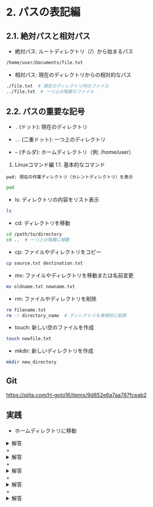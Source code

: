 # 2. パスの表記編
## 2.1. 絶対パスと相対パス
+ 絶対パス: ルートディレクトリ（/）から始まるパス

```bash
/home/user/Documents/file.txt
```
+ 相対パス: 現在のディレクトリからの相対的なパス

```bash
./file.txt  # 現在のディレクトリ内のファイル
../file.txt  # 一つ上の階層のファイル
```

## 2.2. パスの重要な記号
+ `.` (ドット): 現在のディレクトリ

+ `..` (二重ドット): 一つ上のディレクトリ

+ `~` (チルダ): ホームディレクトリ（例: /home/user）

1. Linuxコマンド編
1.1. 基本的なコマンド
```
pwd: 現在の作業ディレクトリ（カレントディレクトリ）を表示
```
```bash
pwd
```
+ ls: ディレクトリの内容をリスト表示

```bash
ls
```
+ cd: ディレクトリを移動

```bash
cd /path/to/directory
cd ..  # 一つ上の階層に移動
```
+ cp: ファイルやディレクトリをコピー

```bash
cp source.txt destination.txt
```
+ mv: ファイルやディレクトリを移動または名前変更

```bash
mv oldname.txt newname.txt
```
+ rm: ファイルやディレクトリを削除

```bash
rm filename.txt
rm -r directory_name  # ディレクトリを再帰的に削除
```
+ touch: 新しい空のファイルを作成

```bash
touch newfile.txt
```
+ mkdir: 新しいディレクトリを作成

```bash
mkdir new_directory
```

## Git
https://qiita.com/H-goto16/items/9d852e6a7aa787fceab2

## 実践

+ ホームディレクトリに移動

<details><summary>解答</summary>

```bash
cd
```

or

```bash
cd ~
```

</details>
+

<details><summary>解答</summary>

```bash

```

</details>
+

<details><summary>解答</summary>

```bash

```

</details>+

<details><summary>解答</summary>

```bash

```

</details>
+

<details><summary>解答</summary>

```bash

```

</details>



